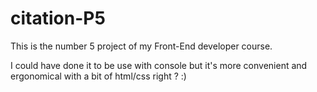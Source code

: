 # citation-P5

This is the number 5 project of my Front-End developer course.

I could have done it to be use with console but it's more convenient and ergonomical with a bit of html/css right ? :)
